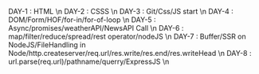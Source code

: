 DAY-1 : HTML \n
DAY-2 : CSSS \n
DAY-3 : Git/Css/JS start \n
DAY-4 : DOM/Form/HOF/for-in/for-of-loop \n
DAY-5 : Async/promises/weatherAPI/NewsAPI Call \n
DAY-6 : map/filter/reduce/spread/rest operator/nodeJS \n
DAY-7 : Buffer/SSR on NodeJS/FileHandling in Node/http.createserver/req.url/res.write/res.end/res.writeHead \n
DAY-8 : url.parse(req.url)/pathname/querry/ExpressJS \n